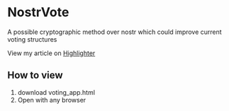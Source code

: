 # NostrVote
A possible cryptographic method over nostr which could improve current voting structures

View my article on [Highlighter](https://github.com/therealsupermax/NostrVote)


## How to view
1. download voting_app.html
2. Open with any browser

